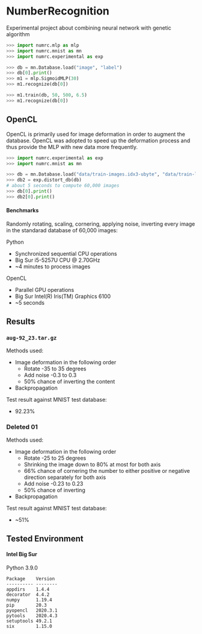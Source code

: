 # NumberRecognition
Experimental project about combining neural network with genetic algorithm

```python
>>> import numrc.mlp as mlp
>>> import numrc.mnist as mn
>>> import numrc.experimental as exp

>>> db = mn.Database.load("image", "label")
>>> db[0].print()
>>> m1 = mlp.SigmoidMLP(30)
>>> m1.recognize(db[0])

>>> m1.train(db, 50, 500, 6.5)
>>> m1.recognize(db[0])
```

## OpenCL

OpenCL is primarily used for image deformation in order to augment the database. OpenCL was adopted to speed up the deformation process and thus provide the MLP with new data more frequently.

```python
>>> import numrc.experimental as exp
>>> import numrc.mnist as mn

>>> db = mn.Database.load("data/train-images.idx3-ubyte", "data/train-labels.idx1-ubyte")
>>> db2 = exp.distort_db(db)
# about 5 seconds to compute 60,000 images
>>> db[0].print()
>>> db2[0].print()
```

#### Benchmarks

Randomly rotating, scaling, cornering, applying noise, inverting every image in the standarad database of 60,000 images:

Python

* Synchronized sequential CPU operations
* Big Sur i5-5257U CPU @ 2.70GHz
* ~4 minutes to process images

OpenCL

* Parallel GPU operations
* Big Sur Intel(R) Iris(TM) Graphics 6100
* ~5 seconds


## Results

### `aug-92_23.tar.gz`

Methods used:

* Image deformation in the following order
    * Rotate -35 to 35 degrees
    * Add noise -0.3 to 0.3
    * 50% chance of inverting the content
* Backpropagation

Test result against MNIST test database:

* 92.23%

### Deleted 01

Methods used:

* Image deformation in the following order
    * Rotate -25 to 25 degrees
    * Shrinking the image down to 80% at most for both axis
    * 66% chance of cornering the number to either positive or negative direction separately for both axis
    * Add noise -0.23 to 0.23
    * 50% chance of inverting
* Backpropagation

Test result against MNIST test database:

* ~51%

## Tested Environment

#### Intel Big Sur

Python 3.9.0

```text
Package    Version
---------- --------
appdirs    1.4.4
decorator  4.4.2
numpy      1.19.4
pip        20.3
pyopencl   2020.3.1
pytools    2020.4.3
setuptools 49.2.1
six        1.15.0
```
